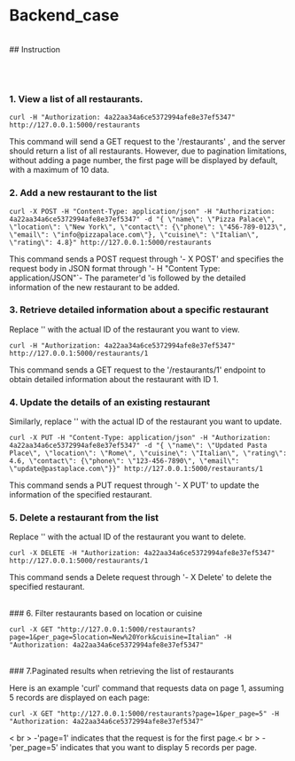 # Backend_case
</br>
## Instruction

<br></br>
### 1. View a list of all restaurants.


```
curl -H "Authorization: 4a22aa34a6ce5372994afe8e37ef5347" http://127.0.0.1:5000/restaurants

```

This command will send a GET request to the '/restaurants' , and the server should return a list of all restaurants. However, due to pagination limitations, without adding a page number, the first page will be displayed by default, with a maximum of 10 data.
</br >
### 2. Add a new restaurant to the list

```
curl -X POST -H "Content-Type: application/json" -H "Authorization: 4a22aa34a6ce5372994afe8e37ef5347" -d "{ \"name\": \"Pizza Palace\", \"location\": \"New York\", \"contact\": {\"phone\": \"456-789-0123\", \"email\": \"info@pizzapalace.com\"}, \"cuisine\": \"Italian\", \"rating\": 4.8}" http://127.0.0.1:5000/restaurants

```

This command sends a POST request through '- X POST' and specifies the request body in JSON format through '- H "Content Type: application/JSON"`- The parameter'd 'is followed by the detailed information of the new restaurant to be added.
</br>
### 3. Retrieve detailed information about a specific restaurant

Replace '<id>' with the actual ID of the restaurant you want to view.

```
curl -H "Authorization: 4a22aa34a6ce5372994afe8e37ef5347" http://127.0.0.1:5000/restaurants/1

```

This command sends a GET request to the '/restaurants/1' endpoint to obtain detailed information about the restaurant with ID 1.
</br>
### 4. Update the details of an existing restaurant

Similarly, replace '<id>' with the actual ID of the restaurant you want to update.

```
curl -X PUT -H "Content-Type: application/json" -H "Authorization: 4a22aa34a6ce5372994afe8e37ef5347" -d "{ \"name\": \"Updated Pasta Place\", \"location\": \"Rome\", \"cuisine\": \"Italian\", \"rating\": 4.6, \"contact\": {\"phone\": \"123-456-7890\", \"email\": \"update@pastaplace.com\"}}" http://127.0.0.1:5000/restaurants/1
```

This command sends a PUT request through '- X PUT' to update the information of the specified restaurant.
</br>
### 5. Delete a restaurant from the list

Replace '<id>' with the actual ID of the restaurant you want to delete.

```
curl -X DELETE -H "Authorization: 4a22aa34a6ce5372994afe8e37ef5347" http://127.0.0.1:5000/restaurants/1
```

This command sends a Delete request through '- X Delete' to delete the specified restaurant.

</br>
### 6. Filter restaurants based on location or cuisine

```
curl -X GET "http://127.0.0.1:5000/restaurants?page=1&per_page=5location=New%20York&cuisine=Italian" -H "Authorization: 4a22aa34a6ce5372994afe8e37ef5347"

```
</br>
### 7.Paginated results when retrieving the list of restaurants

Here is an example 'curl' command that requests data on page 1, assuming 5 records are displayed on each page:

```
curl -X GET "http://127.0.0.1:5000/restaurants?page=1&per_page=5" -H "Authorization: 4a22aa34a6ce5372994afe8e37ef5347"
```
< br >
-'page=1' indicates that the request is for the first page.< br >
-'per_page=5' indicates that you want to display 5 records per page.


